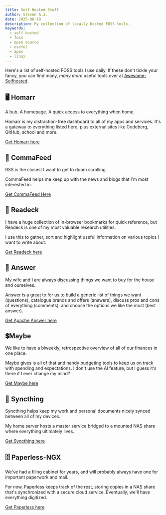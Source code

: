 ```yaml
---
title: Self-Hosted Stuff
author: Steven A.J.
date: 2025-06-18
description: My collection of locally hosted FOSS tools.
keywords:
  - self-hosted
  - foss
  - open source
  - useful
  - apps
  - linux
---
```

Here's a list of self-hosted FOSS tools I use daily. If these don't tickle your fancy, you can find many, *many more* useful tools over at [Awesome-Selfhosted](https://awesome-selfhosted.net/).

## 🖥️ Homarr

A hub. A homepage. A quick access to everything when home. 

Homarr is my distraction-free dashboard to all of my apps and services. It's a gateway to everything listed here, plus external sites like Codeberg, GitHub, school and more.

[Get Homarr here](https://homarr.dev/)

## 🛜 CommaFeed

RSS is the closest I want to get to doom scrolling.

CommaFeed helps me keep up with the news and blogs that I'm most interested in.

[Get CommaFeed Here](https://www.commafeed.com)

## 📑 Readeck

I have a huge collection of in-browser bookmarks for quick reference, but Readeck is one of my most valuable research utilities.

I use this to gather, sort and highlight useful information on various topics I want to write about.

[Get Readeck here](https://readeck.org/)

## 🧾 Answer

My wife and I are always discussing things we want to buy for the house and ourselves. 

Answer is a great to for us to build a generic list of things we want (questions), catalogue brands and offers (answers), discuss pros and cons of everything (comments), and choose the options we like the most (best answer).

[Get Apache Answer here](https://answer.apache.org/)

## 💲Maybe

We like to have a biweekly, retrospective overview of all of our finances in one place. 

Maybe gives is all of that and handy budgeting tools to keep us on track with spending and expectations. I don't use the AI feature, but I guess it's there if I ever change my mind?

[Get Maybe here](https://maybefinance.com/)

## 🔗 Syncthing

Syncthing helps keep my work and personal documents nicely synced between all of my devices. 

My home server hosts a master service bridged to a mounted NAS share where everything ultimately lives.

[Get Syncthing here](https://syncthing.net/)

## 🗄️ Paperless-NGX

We've had a filing cabinet for years, and will probably always have one for important paperwork and mail. 

For now, Paperless keeps track of the rest, storing copies in a NAS share that's synchronized with a secure cloud service. Eventually, we'll have everything digitized.

[Get Paperless here](https://docs.paperless-ngx.com/)
